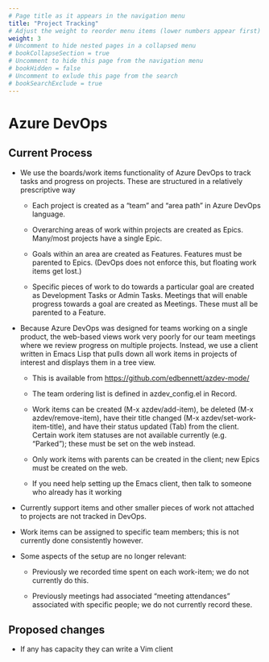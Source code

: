 ```yaml
---
# Page title as it appears in the navigation menu
title: "Project Tracking"
# Adjust the weight to reorder menu items (lower numbers appear first)
weight: 3
# Uncomment to hide nested pages in a collapsed menu
# bookCollapseSection = true
# Uncomment to hide this page from the navigation menu
# bookHidden = false
# Uncomment to exlude this page from the search
# bookSearchExclude = true
---
```


# Azure DevOps

## Current Process

- We use the boards/work items functionality of Azure DevOps to track tasks and progress on projects. These are structured in a relatively prescriptive way 

  - Each project is created as a “team” and “area path” in Azure DevOps language. 

  - Overarching areas of work within projects are created as Epics. Many/most projects have a single Epic. 

  - Goals within an area are created as Features. Features must be parented to Epics. (DevOps does not enforce this, but floating work items get lost.) 

  - Specific pieces of work to do towards a particular goal are created as Development Tasks or Admin Tasks. Meetings that will enable progress towards a goal are created as Meetings. These must all be parented to a Feature. 

- Because Azure DevOps was designed for teams working on a single product, the web-based views work very poorly for our team meetings where we review progress on multiple projects. Instead, we use a client written in Emacs Lisp that pulls down all work items in projects of interest and displays them in a tree view. 

  - This is available from https://github.com/edbennett/azdev-mode/ 

  - The team ordering list is defined in azdev_config.el in Record. 

  - Work items can be created (M-x azdev/add-item), be deleted (M-x azdev/remove-item), have their title changed (M-x azdev/set-work-item-title), and have their status updated (Tab) from the client. Certain work item statuses are not available currently (e.g. “Parked”); these must be set on the web instead. 

  - Only work items with parents can be created in the client; new Epics must be created on the web. 

  - If you need help setting up the Emacs client, then talk to someone who already has it working 

- Currently support items and other smaller pieces of work not attached to projects are not tracked in DevOps. 

- Work items can be assigned to specific team members; this is not currently done consistently however. 

- Some aspects of the setup are no longer relevant: 

  - Previously we recorded time spent on each work-item; we do not currently do this. 

  - Previously meetings had associated “meeting attendances” associated with specific people; we do not currently record these. 

## Proposed changes 

- If any has capacity they can write a Vim client 